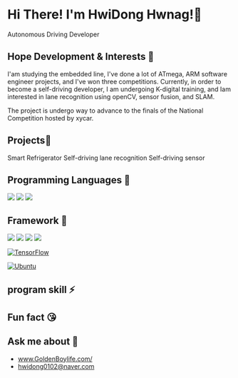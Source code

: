 # Hi There! I'm HwiDong Hwnag!👋
Autonomous Driving Developer

## Hope Development & Interests 🎨
I'am studying the embedded line, I've done a lot of ATmega, ARM software engineer projects, and I've won three competitions. 
Currently, in order to become a self-driving developer, I am undergoing K-digital training, and  Iam interested in lane recognition using openCV, sensor fusion, and SLAM. 

The project is undergo way to advance to the finals of the National Competition hosted by xycar.

## Projects🌱
Smart Refrigerator
Self-driving lane recognition
Self-driving sensor


## Programming Languages 👯
<img src="https://img.shields.io/badge/Python-3766AB?style=flat-square&logo=Python&logoColor=white"/>  <img src="https://img.shields.io/badge/C++-3766AB?style=flat-square&logo=C++&logoColor=red"/>  <img src="https://img.shields.io/badge/C-3766AB?style=flat-square&logo=c&logoColor=red"/>



## Framework 💎
<img src="https://img.shields.io/badge/numpy-3766AB?style=flat-square&logo=numpy&logoColor=red"/>  <img src="https://img.shields.io/badge/ros-3766AB?style=flat-square&logo=ros&logoColor=white"/>  <img src="https://img.shields.io/badge/opencv-3766AB?style=flat-square&logo=opencv&logoColor=blue"/>  <img src="https://img.shields.io/badge/Yolo-3766AB?style=flat-square&logo=Yolo&logoColor=Yellow"/>
  
  
 <p><a href="https://www.tensorflow.org/" rel="nofollow"><img src="https://camo.githubusercontent.com/dc3f2a5e799316b2f5e264363202e057edd82ca9f57263eaff8b4014f1b4a14e/68747470733a2f2f696d672e736869656c64732e696f2f7374617469632f76313f7374796c653d666c61742d737175617265266c6162656c436f6c6f723d32313231323126636f6c6f723d666636663030266c6f676f436f6c6f723d666636663030266c6162656c3d266d6573736167653d54656e736f72466c6f77266c6f676f3d74656e736f72666c6f772623464636463030" alt="TensorFlow" data-canonical-src="https://img.shields.io/static/v1?style=flat-square&amp;labelColor=212121&amp;color=ff6f00&amp;logoColor=ff6f00&amp;label=&amp;message=TensorFlow&amp;logo=tensorflow&amp;#FF6F00" style="max-width: 100%;"></a>  <p><a href="https://ubuntu.com/" rel="nofollow"><img src="https://camo.githubusercontent.com/2221f840fe3579879bd604dc54688965bd388c979c70152fe7e631de58098770/68747470733a2f2f696d672e736869656c64732e696f2f7374617469632f76313f7374796c653d666c61742d737175617265266c6162656c436f6c6f723d32313231323126636f6c6f723d653935343230266c6f676f436f6c6f723d653935343230266c6162656c3d266d6573736167653d5562756e7475266c6f676f3d7562756e74752623453935343230" alt="Ubuntu" data-canonical-src="https://img.shields.io/static/v1?style=flat-square&amp;labelColor=212121&amp;color=e95420&amp;logoColor=e95420&amp;label=&amp;message=Ubuntu&amp;logo=ubuntu&amp;#E95420" style="max-width: 100%;"></a></p>


## program skill ⚡


## Fun fact 😘  

##  Ask me about 💬
- www.GoldenBoylife.com/
- hwidong0102@naver.com

